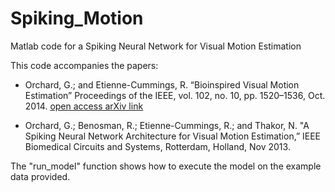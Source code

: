# Spiking_Motion
Matlab code for a Spiking Neural Network for Visual Motion Estimation

This code accompanies the papers:

* Orchard, G.; and Etienne-Cummings, R. “Bioinspired Visual Motion Estimation” Proceedings of the IEEE, vol. 102, no. 10, pp. 1520–1536, Oct. 2014. [open access arXiv link](http://arxiv.org/abs/1511.00096)

* Orchard, G.; Benosman, R.; Etienne-Cummings, R.; and Thakor, N. "A Spiking Neural Network Architecture for Visual Motion Estimation,” IEEE Biomedical Circuits and Systems, Rotterdam, Holland, Nov 2013.

The "run_model" function shows how to execute the model on the example data provided.

